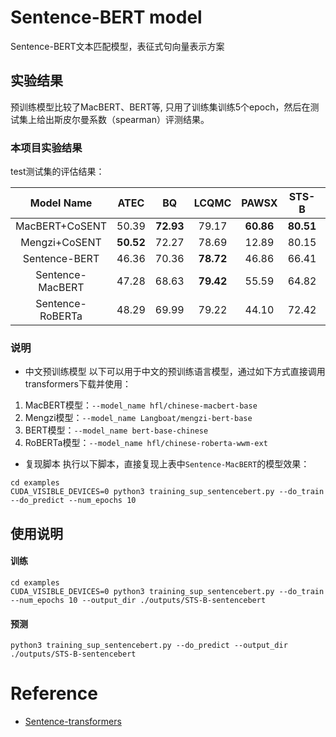 # Sentence-BERT model

Sentence-BERT文本匹配模型，表征式句向量表示方案

## 实验结果
预训练模型比较了MacBERT、BERT等, 只用了训练集训练5个epoch，然后在测试集上给出斯皮尔曼系数（spearman）评测结果。

### 本项目实验结果
test测试集的评估结果：

| Model Name | ATEC | BQ | LCQMC | PAWSX | STS-B | Avg |
| :-: | :-: | :-: | :-: | :-: | :-: | :-: |
| MacBERT+CoSENT | 50.39 | **72.93** | 79.17 | **60.86** | **80.51** | **68.77**  |
| Mengzi+CoSENT | **50.52** | 72.27 | 78.69 | 12.89 | 80.15 | 58.90 |
| Sentence-BERT | 46.36 | 70.36 | **78.72** | 46.86 | 66.41 | 61.74 |
| Sentence-MacBERT | 47.28 | 68.63 | **79.42** | 55.59 | 64.82 | 63.15 |
| Sentence-RoBERTa | 48.29 | 69.99 | 79.22 | 44.10 | 72.42 | 62.80 |

### 说明
- 中文预训练模型
以下可以用于中文的预训练语言模型，通过如下方式直接调用transformers下载并使用：
1. MacBERT模型：`--model_name hfl/chinese-macbert-base`
2. Mengzi模型：`--model_name Langboat/mengzi-bert-base`
3. BERT模型：`--model_name bert-base-chinese`
4. RoBERTa模型：`--model_name hfl/chinese-roberta-wwm-ext`

- 复现脚本
执行以下脚本，直接复现上表中`Sentence-MacBERT`的模型效果：

```shell
cd examples
CUDA_VISIBLE_DEVICES=0 python3 training_sup_sentencebert.py --do_train --do_predict --num_epochs 10
```

## 使用说明
#### 训练
```shell
cd examples
CUDA_VISIBLE_DEVICES=0 python3 training_sup_sentencebert.py --do_train --num_epochs 10 --output_dir ./outputs/STS-B-sentencebert
```
#### 预测
```shell
python3 training_sup_sentencebert.py --do_predict --output_dir ./outputs/STS-B-sentencebert
```

# Reference
- [Sentence-transformers](https://www.sbert.net/examples/applications/computing-embeddings/README.html)